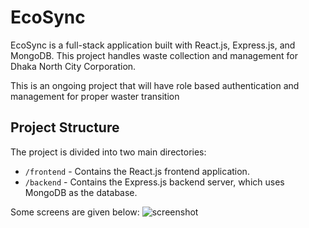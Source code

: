 # EcoSync

EcoSync is a full-stack application built with React.js, Express.js, and MongoDB. This project handles waste collection and management for Dhaka North City Corporation.

This is an ongoing project that will have role based authentication and management for proper waster transition
## Project Structure

The project is divided into two main directories:

- ```/frontend``` - Contains the React.js frontend application.
- ```/backend``` - Contains the Express.js backend server, which uses MongoDB as the database.

Some screens are given below:
![screenshot](F:/ecosync_codesamurai/images/1.jpeg)

